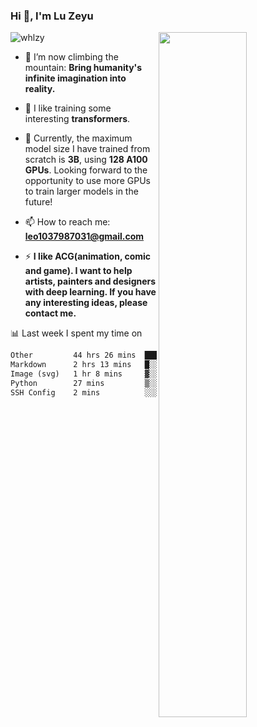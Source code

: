 ### Hi 👋, I'm Lu Zeyu

<img src="https://komarev.com/ghpvc/?username=whlzy&label=Profile%20views&color=0e75b6&style=flat" alt="whlzy" />
<img align="right" width="53%" src="https://github-readme-stats.vercel.app/api?username=whlzy&show_icons=true">

- 🔭 I’m now climbing the mountain: **Bring humanity's infinite imagination into reality.**

- 🌄 I like training some interesting **transformers**.

- 🌠 Currently, the maximum model size I have trained from scratch is **3B**, using **128 A100 GPUs**. Looking forward to the opportunity to use more GPUs to train larger models in the future!

- 📫 How to reach me: **leo1037987031@gmail.com**

- ⚡ **I like ACG(animation, comic and game). I want to help artists, painters and designers with deep learning. If you have any interesting ideas, please contact me.**

📊 Last week I spent my time on

<!--START_SECTION:waka-->

```txt
Other         44 hrs 26 mins  ███████████████████████░░   91.98 %
Markdown      2 hrs 13 mins   █░░░░░░░░░░░░░░░░░░░░░░░░   04.61 %
Image (svg)   1 hr 8 mins     ▓░░░░░░░░░░░░░░░░░░░░░░░░   02.35 %
Python        27 mins         ▒░░░░░░░░░░░░░░░░░░░░░░░░   00.96 %
SSH Config    2 mins          ░░░░░░░░░░░░░░░░░░░░░░░░░   00.10 %
```

<!--END_SECTION:waka-->

